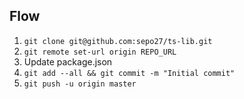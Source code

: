 ## Flow
1. `git clone git@github.com:sepo27/ts-lib.git`
1. `git remote set-url origin REPO_URL`
1. Update package.json
1. `git add --all && git commit -m "Initial commit"`
1. `git push -u origin master`
